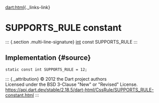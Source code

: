[dart:html](../../dart-html/dart-html-library){._links-link}

SUPPORTS\_RULE constant
=======================

::: {.section .multi-line-signature}
[int](../../dart-core/int-class) const SUPPORTS\_RULE
:::

Implementation {#source}
--------------

``` {.language-dart data-language="dart"}
static const int SUPPORTS_RULE = 12;
```

::: {._attribution}
© 2012 the Dart project authors\
Licensed under the BSD 3-Clause \"New\" or \"Revised\" License.\
<https://api.dart.dev/stable/2.18.5/dart-html/CssRule/SUPPORTS_RULE-constant.html>
:::
